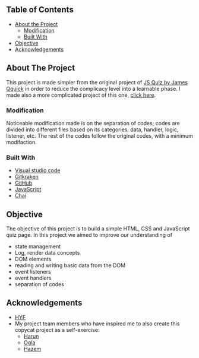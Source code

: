 <!-- TABLE OF CONTENTS -->

## Table of Contents

- [About the Project](#about-the-project)
    - [Modification](#modification)
    - [Built With](#built-with)
- [Objective](#objective)
- [Acknowledgements](#acknowledgements)

<!-- ABOUT THE PROJECT -->

## About The Project

This project is made simpler from the original project of [JS Quiz by James Qquick](https://github.com/jamesqquick/Build-A-Quiz-App-With-HTML-CSS-and-JavaScript) in order to reduce the complicacy level into a learnable phase. I made also a more complicated project of this one, [click here]().
  
### Modification

Noticeable modification made is on the separation of codes; codes are divided into different files based on its categories: data, handler, logic, listener, etc. The rest of the codes follow the original codes, with a minimum modifaction.

### Built With

- [Visual studio code](https://code.visualstudio.com/)
- [Gitkraken](https://www.gitkraken.com)
- [GitHub](https://github.com)
- [JavaScript](https://www.javascript.com/)
- [Chai](https://www.chaijs.com/)

<!-- ObJECTIVE -->

## Objective

The objective of this project is to build a simple HTML, CSS and JavaScript quiz page. In this project we aimed to improve our understanding of

* state management
* Log, render data concepts
* DOM elements
* reading and writing basic data from the DOM
* event listeners
* event handlers
* separation of codes

<!-- ACKNOWLEDGEMENTS -->

## Acknowledgements

- [HYF](https://hackyourfuture.be/)
- My project team members who have inspired me to also create this copycat project as a self-exercise: 
    - [Harun](https://github.com/harunaltunhr)
    - [Ogla](https://github.com/okozmovskaya)
    - [Hazem](https://github.com/HazemBittar)
